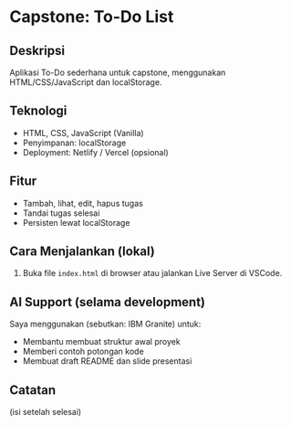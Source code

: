 # Capstone: To-Do List

## Deskripsi
Aplikasi To-Do sederhana untuk capstone, menggunakan HTML/CSS/JavaScript dan localStorage.

## Teknologi
- HTML, CSS, JavaScript (Vanilla)
- Penyimpanan: localStorage
- Deployment: Netlify / Vercel (opsional)

## Fitur
- Tambah, lihat, edit, hapus tugas
- Tandai tugas selesai
- Persisten lewat localStorage

## Cara Menjalankan (lokal)
1. Buka file `index.html` di browser atau jalankan Live Server di VSCode.

## AI Support (selama development)
Saya menggunakan (sebutkan: IBM Granite) untuk:
- Membantu membuat struktur awal proyek
- Memberi contoh potongan kode
- Membuat draft README dan slide presentasi

## Catatan
(isi setelah selesai)
